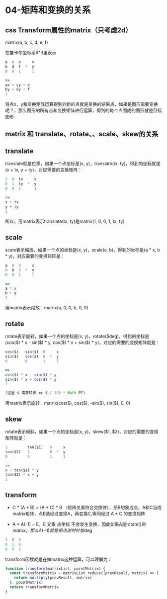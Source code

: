 # 04-矩阵和变换的关系

## css Transform属性的matrix（只考虑2d）
matrix(a, b, c, d, e, f)

在笛卡尔坐标系R^3里表示
```javascript
a  c  e     x
b  d  f  *  y
0  0  1     1

=> 
ax + cy + e
by + dy + f
1
```

将点x，y和变换矩阵运算得到的新的点就是变换的结果点，如果是图形需要变换呢？，那么图形的所有点和变换矩阵进行运算，得到的每个点围成的图形就是目标图形

## matrix 和 translate、rotate、、scale、skew的关系


## translate
translate就是位移，如果一个点坐标是(x, y)，translate(tx, ty)，得到的坐标就是(x + tx, y + ty)，对应需要的变换矩阵：
```javascript
1  0  tx     x
0  1  ty  *  y
0  0  1      1

=>
x + tx
y + ty
1
```
所以，用matrix表示translate(tx, ty)是matrix(1, 0, 0, 1, tx, ty)


## scale
scale表示缩放，如果一个点的坐标是(x, y)，scale(a, b)，得到的坐标是(a * x, b * y)，对应需要的变换矩阵是：
```javascript
a  0  0     x
0  b  0  *  y
0  0  1     1

=>
a * x 
b + y
1
```
用matrix表示缩放：matrix(a, 0, 0, b, 0, 0)

## rotate
rotate表示旋转，如果一个点的坐标是(x, y)，rotate(\$deg)，得到的坐标是(cos(\$) * x - sin(\$) * y, cos(\$) * x + sin($) * y)，对应的需要的变换矩阵就是：
```javascript
cos($)  -sin($)  0     x
sin($)   cos($)  0  *  y
0        0       1     1

=>
cos($) * x - sin($) * y
sin($) * x + cos($) * y
1

(这里 $ 需要转换 => $ / 180 * Math.PI)
```
用matrix表示旋转：matrix(cos(\$), cos(\$), -sin(\$), sin(\$), 0, 0)

## skew
rotate表示倾斜，如果一个点的坐标是(x, y)，skew(\$1, \$2)，对应的需要的变换矩阵就是：
```javascript
1         tan($1)   0     x
tan($2)   1         0  *  y
0         0         1     1

=>
x + tan($1) * y
tan($2) * x + y
1
```

## transform

- C * (A * B) = (A * C) * B （矩阵叉乘符合交换律），把B想象成点，A和C当成matrix矩阵，点B选经过变换A，再变换C,等同经过 A * C 的变换矩阵 

- A * A(-1) = E，E 叉乘 点坐标 不会发生变换，因此如果A是rotate($)的matrix，那么A(-1)就是把点逆时针旋$deg
```javascript
1  0  0
0  1  0
0  0  1
```


transform函数就是在做matrix这种运算，可以理解为：

```javascript
function transform(matrixList, pointMatrix) {
  const transformMatrix = matrixList.reduce((prevResult, matrix) => {
    return multiply(prevResult, matrix)
  }, pointMatrix) 
  return transformMatrix
}
```


